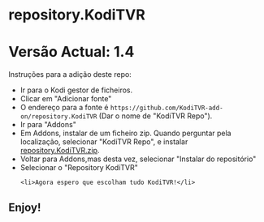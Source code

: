 # repository.KodiTVR
# Versão Actual: 1.4

Instruções para a adição deste repo:


<p align="left">
  <ul>
    <li>Ir para o Kodi gestor de ficheiros.</li>
    <li>Clicar em "Adicionar fonte"</li>
    <li>O endereço para a fonte é <code>https://github.com/KodiTVR-add-on/repository.KodiTVR</code> (Dar o nome de "KodiTVR Repo").</li>
    <li>Ir para "Addons"</li>
    <li>Em Addons, instalar de um ficheiro zip. Quando perguntar pela localização, selecionar "KodiTVR Repo", e instalar <a href="repository.KodiTVR.zip">repository.KodiTVR.zip</a>.</li>
    <li>Voltar para Addons,mas desta vez, selecionar "Instalar do repositório"</li>
    <li>Selecionar o "Repository KodiTVR"</li>
    
    <li>Agora espero que escolham tudo KodiTVR!</li>
  </ul>
</p>

## Enjoy!
 
